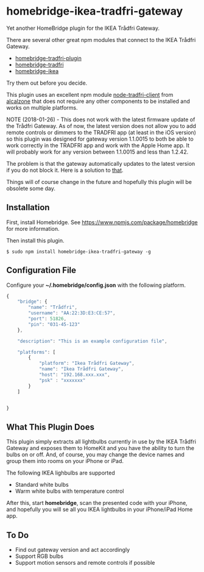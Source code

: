 # homebridge-ikea-tradfri-gateway

Yet another HomeBridge plugin for the IKEA Trådfri Gateway.

There are several other great npm modules that connect to the IKEA Trådfri Gateway.

* [homebridge-tradfri-plugin](https://www.npmjs.com/package/homebridge-tradfri-plugin)
* [homebridge-tradfri](https://www.npmjs.com/package/homebridge-tradfri)
* [homebridge-ikea](https://www.npmjs.com/package/homebridge-ikea)

Try them out before you decide.

This plugin uses an excellent npm module
[node-tradfri-client](https://www.npmjs.com/package/node-tradfri-client)
from
[alcalzone](https://www.npmjs.com/~alcalzone)
that does not require any other components to be installed and works on multiple
platforms.

NOTE (2018-01-26) - This does not work with the latest firmware update
of the Trådfri Gateway. As of now, the latest version does not
allow you to add remote controls or dimmers to the
TRADFRI app (at least in the iOS version) so this plugin
was designed for gateway version 1.1.0015 to both be able
to work correctly in the TRADFRI app and work with the Apple Home app.
It will probably work for any version between 1.1.0015 and less than 1.2.42.

The problem is that the gateway automatically updates to the
latest version if you do not block it. Here is a solution to
[that](https://www.reddit.com/r/tradfri/comments/7p80wd/new_firmware_1314_megathread_issues_fixes_bugs/dshxwm2).

Things will of course change in the future and hopefully this plugin
will be obsolete some day.

## Installation

First, install Homebridge. See https://www.npmjs.com/package/homebridge
for more information.

Then install this plugin.

    $ sudo npm install homebridge-ikea-tradfri-gateway -g

## Configuration File

Configure your **~/.homebridge/config.json** with the following platform.


```javascript
{
    "bridge": {
        "name": "Trådfri",
        "username": "AA:22:3D:E3:CE:57",
        "port": 51826,
        "pin": "031-45-123"
    },

    "description": "This is an example configuration file",

    "platforms": [
        {
            "platform": "Ikea Trådfri Gateway",
            "name": "Ikea Trådfri Gateway",
            "host": "192.168.xxx.xxx",
            "psk" : "xxxxxxx"
        }
    ]


}

```
## What This Plugin Does

This plugin simply extracts all lightbulbs currently in use by the IKEA Trådfri
Gateway and exposes them to HomeKit and you have the ability to turn the
bulbs on or off. And, of course, you may change the device names and
group them into rooms on your iPhone or iPad.

The following IKEA lighbulbs are supported

- Standard white bulbs
- Warm white bulbs with temperature control

After this, start **homebridge**, scan the presented code with your iPhone, and hopefully
you will se all you IKEA lightbulbs in your iPhone/iPad Home app.


## To Do

* Find out gateway version and act accordingly
* Support RGB bulbs
* Support motion sensors and remote controls if possible
